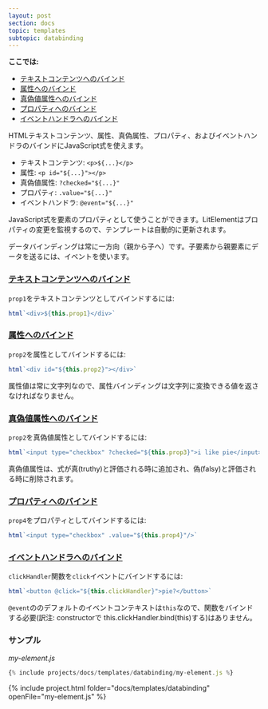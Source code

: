 ```yaml
---
layout: post
section: docs
topic: templates
subtopic: databinding
---
```


<!-- original:
**On this page:**

* [Bind to text content](#text)
* [Bind to an attribute](#attribute)
* [Bind to a Boolean attribute](#boolean)
* [Bind to a property](#property)
* [Bind to an event handler](#eventhandler)

You can insert JavaScript expressions as placeholders for HTML text content, attributes, Boolean attributes, properties, and event handlers.

* Text content: `<p>${...}</p>`
* Attribute: `<p id="${...}"></p>`
* Boolean attribute: `?checked="${...}"`
* Property: `.value="${...}"`
* Event handler: `@event="${...}"`

JavaScript expressions can include your element's properties. LitElement observes and reacts to property changes, so your templates update automatically.

Data bindings are always one-way (parent to child). To share data from a child element to its parent, use events.
-->

**ここでは:**

* [テキストコンテンツへのバインド](#text)
* [属性へのバインド](#attribute)
* [真偽値属性へのバインド](#boolean)
* [プロパティへのバインド](#property)
* [イベントハンドラへのバインド](#eventhandler)

HTMLテキストコンテンツ、属性、真偽属性、プロパティ、およびイベントハンドラのバインドにJavaScript式を使えます。

* テキストコンテンツ: `<p>${...}</p>`
* 属性: `<p id="${...}"></p>`
* 真偽値属性: `?checked="${...}"`
* プロパティ: `.value="${...}"`
* イベントハンドラ: `@event="${...}"`

JavaScript式を要素のプロパティとして使うことができます。LitElementはプロパティの変更を監視するので、テンプレートは自動的に更新されます。

データバインディングは常に一方向（親から子へ）です。子要素から親要素にデータを送るには、イベントを使います。

<a id="text">

### [テキストコンテンツへのバインド](#text)

<!-- original:
Bind `prop1` to text content:
-->

`prop1`をテキストコンテンツとしてバインドするには:

```js
html`<div>${this.prop1}</div>`
```

<a id="attribute">

### [属性へのバインド](#attribute)

<!-- original:
Bind `prop2` to an attribute:
-->

`prop2`を属性としてバインドするには:

```js
html`<div id="${this.prop2}"></div>`
```

<!-- original:
Attribute values are always strings, so an attribute binding should return a value that can be converted into a string.
-->

属性値は常に文字列なので、属性バインディングは文字列に変換できる値を返さなければなりません。

<a id="boolean">

### [真偽値属性へのバインド](#boolean)

<!-- original:
Bind `prop3` to a boolean attribute: 
-->

`prop2`を真偽値属性としてバインドするには:

```js
html`<input type="checkbox" ?checked="${this.prop3}">i like pie</input>`
```

<!-- original:
Boolean attributes are added if the expression evaluates to a truthy value, and removed if it evaluates to a falsy value.
-->

真偽値属性は、式が真(truthy)と評価される時に追加され、偽(falsy)と評価される時に削除されます。

<a id="property">

### [プロパティへのバインド](#property)

<!-- original:
Bind `prop4` to a property:
-->

`prop4`をプロパティとしてバインドするには:

```js
html`<input type="checkbox" .value="${this.prop4}"/>`
```

### [イベントハンドラへのバインド](#eventhandler)

<!-- original:
Bind `clickHandler` to a `click` event:
-->

`clickHandler`関数を`click`イベントにバインドするには:

```js
html`<button @click="${this.clickHandler}">pie?</button>`
```

<!-- original:
The default event context for `@event` expressions is `this`, so there is no need to bind the handler function.
-->

`@event`ののデフォルトのイベントコンテキストは`this`なので、関数をバインドする必要(訳注: constructorで this.clickHandler.bind(this)する)はありません。

### サンプル

_my-element.js_

```js
{% include projects/docs/templates/databinding/my-element.js %}
```

{% include project.html folder="docs/templates/databinding" openFile="my-element.js" %}
